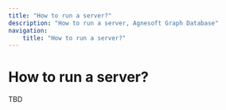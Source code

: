 ```yaml
---
title: "How to run a server?"
description: "How to run a server, Agnesoft Graph Database"
navigation:
    title: "How to run a server?"
---
```


# How to run a server?

TBD
